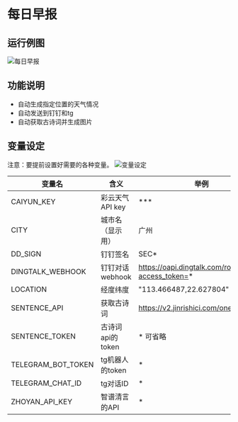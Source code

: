 # 每日早报
## 运行例图

![每日早报](https://i.imgur.com/7lwfU0y.jpeg)

## 功能说明
- 自动生成指定位置的天气情况
- 自动发送到钉钉和tg
- 自动获取古诗词并生成图片



## 变量设定
注意：要提前设置好需要的各种变量。
![变量设定](https://i.imgur.com/oYwZoT0.jpeg)

变量名|含义|举例
------|------|------
CAIYUN_KEY|彩云天气API key|***
CITY|城市名（显示用）|广州
DD_SIGN|钉钉签名|SEC*
DINGTALK_WEBHOOK|钉钉对话webhook|https://oapi.dingtalk.com/robot/send?access_token=*
LOCATION|经度纬度|"113.466487,22.627804"
SENTENCE_API|获取古诗词|https://v2.jinrishici.com/one.json
SENTENCE_TOKEN|古诗词api的token|* 可省略
TELEGRAM_BOT_TOKEN|tg机器人的token|*
TELEGRAM_CHAT_ID|tg对话ID|*
ZHOYAN_API_KEY|智谱清言的API|*
